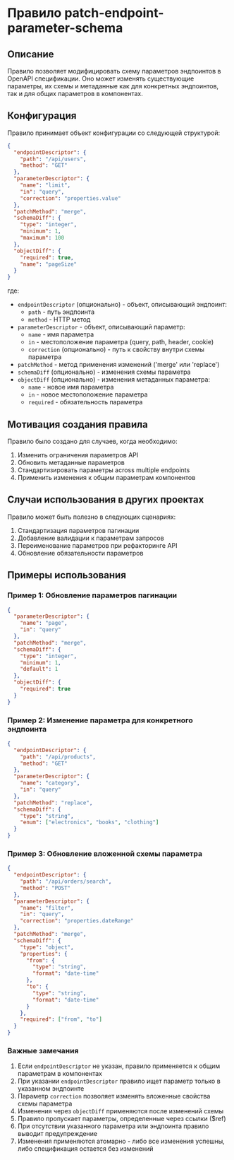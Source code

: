 # Правило patch-endpoint-parameter-schema

## Описание
Правило позволяет модифицировать схему параметров эндпоинтов в OpenAPI спецификации. Оно может изменять существующие параметры, их схемы и метаданные как для конкретных эндпоинтов, так и для общих параметров в компонентах.

## Конфигурация
Правило принимает объект конфигурации со следующей структурой:

```json
{
  "endpointDescriptor": {
    "path": "/api/users",
    "method": "GET"
  },
  "parameterDescriptor": {
    "name": "limit",
    "in": "query",
    "correction": "properties.value"
  },
  "patchMethod": "merge",
  "schemaDiff": {
    "type": "integer",
    "minimum": 1,
    "maximum": 100
  },
  "objectDiff": {
    "required": true,
    "name": "pageSize"
  }
}
```

где:
- `endpointDescriptor` (опционально) - объект, описывающий эндпоинт:
  - `path` - путь эндпоинта
  - `method` - HTTP метод
- `parameterDescriptor` - объект, описывающий параметр:
  - `name` - имя параметра
  - `in` - местоположение параметра (query, path, header, cookie)
  - `correction` (опционально) - путь к свойству внутри схемы параметра
- `patchMethod` - метод применения изменений ('merge' или 'replace')
- `schemaDiff` (опционально) - изменения схемы параметра
- `objectDiff` (опционально) - изменения метаданных параметра:
  - `name` - новое имя параметра
  - `in` - новое местоположение параметра
  - `required` - обязательность параметра

## Мотивация создания правила
Правило было создано для случаев, когда необходимо:
1. Изменить ограничения параметров API
2. Обновить метаданные параметров
3. Стандартизировать параметры across multiple endpoints
4. Применить изменения к общим параметрам компонентов

## Случаи использования в других проектах
Правило может быть полезно в следующих сценариях:

1. Стандартизация параметров пагинации
2. Добавление валидации к параметрам запросов
3. Переименование параметров при рефакторинге API
4. Обновление обязательности параметров

## Примеры использования

### Пример 1: Обновление параметров пагинации
```json
{
  "parameterDescriptor": {
    "name": "page",
    "in": "query"
  },
  "patchMethod": "merge",
  "schemaDiff": {
    "type": "integer",
    "minimum": 1,
    "default": 1
  },
  "objectDiff": {
    "required": true
  }
}
```

### Пример 2: Изменение параметра для конкретного эндпоинта
```json
{
  "endpointDescriptor": {
    "path": "/api/products",
    "method": "GET"
  },
  "parameterDescriptor": {
    "name": "category",
    "in": "query"
  },
  "patchMethod": "replace",
  "schemaDiff": {
    "type": "string",
    "enum": ["electronics", "books", "clothing"]
  }
}
```

### Пример 3: Обновление вложенной схемы параметра
```json
{
  "endpointDescriptor": {
    "path": "/api/orders/search",
    "method": "POST"
  },
  "parameterDescriptor": {
    "name": "filter",
    "in": "query",
    "correction": "properties.dateRange"
  },
  "patchMethod": "merge",
  "schemaDiff": {
    "type": "object",
    "properties": {
      "from": {
        "type": "string",
        "format": "date-time"
      },
      "to": {
        "type": "string",
        "format": "date-time"
      }
    },
    "required": ["from", "to"]
  }
}
```

### Важные замечания
1. Если `endpointDescriptor` не указан, правило применяется к общим параметрам в компонентах
2. При указании `endpointDescriptor` правило ищет параметр только в указанном эндпоинте
3. Параметр `correction` позволяет изменять вложенные свойства схемы параметра
4. Изменения через `objectDiff` применяются после изменений схемы
5. Правило пропускает параметры, определенные через ссылки ($ref)
6. При отсутствии указанного параметра или эндпоинта правило выводит предупреждение
7. Изменения применяются атомарно - либо все изменения успешны, либо спецификация остается без изменений 